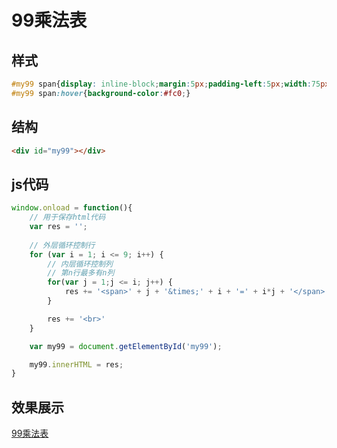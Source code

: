 # 99乘法表

## 样式
```css
#my99 span{display: inline-block;margin:5px;padding-left:5px;width:75px;height:30px;line-height:30px;background-color:#efefef;}
#my99 span:hover{background-color:#fc0;}
```
## 结构
```html
<div id="my99"></div>
```
## js代码
```js
window.onload = function(){
    // 用于保存html代码
    var res = '';
    
    // 外层循环控制行
    for (var i = 1; i <= 9; i++) {
        // 内层循环控制列
        // 第n行最多有n列
        for(var j = 1;j <= i; j++) {
            res += '<span>' + j + '&times;' + i + '=' + i*j + '</span>'; // 1x1=1
        }

        res += '<br>'
    }

    var my99 = document.getElementById('my99');

    my99.innerHTML = res;
}
```

## 效果展示
[99乘法表](https://cyq0802.xin/cyq0802.xin/demo/jsDemo/my99.html)